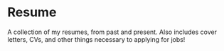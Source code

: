 # Resume
A collection of my resumes, from past and present. Also includes cover letters, CVs, and other
things necessary to applying for jobs!
